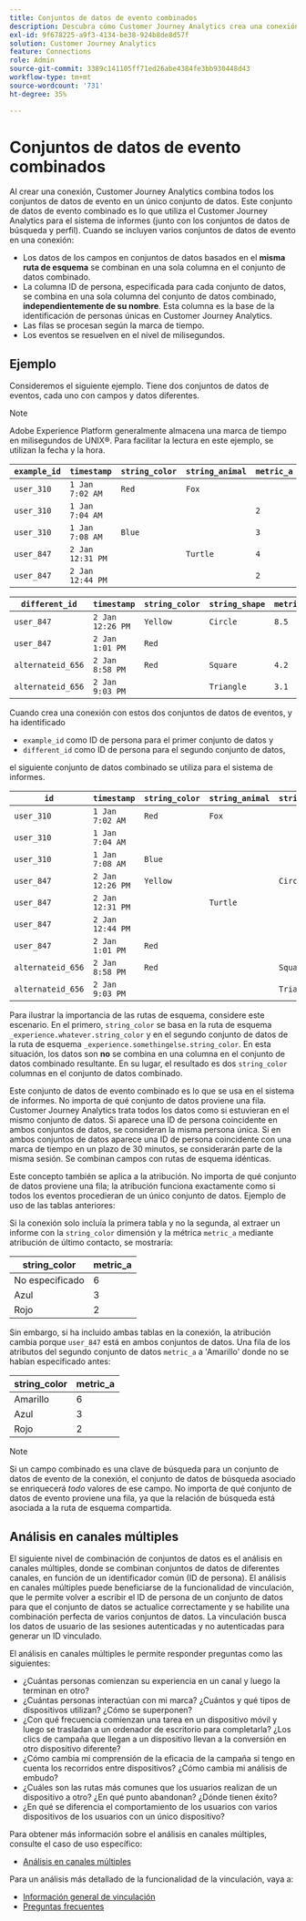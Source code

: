 ```yaml
---
title: Conjuntos de datos de evento combinados
description: Descubra cómo Customer Journey Analytics crea una conexión combinando conjuntos de datos.
exl-id: 9f678225-a9f3-4134-be38-924b8de8d57f
solution: Customer Journey Analytics
feature: Connections
role: Admin
source-git-commit: 3389c141105ff71ed26abe4384fe3bb930448d43
workflow-type: tm+mt
source-wordcount: '731'
ht-degree: 35%

---
```



# Conjuntos de datos de evento combinados

Al crear una conexión, Customer Journey Analytics combina todos los conjuntos de datos de evento en un único conjunto de datos. Este conjunto de datos de evento combinado es lo que utiliza el Customer Journey Analytics para el sistema de informes (junto con los conjuntos de datos de búsqueda y perfil). Cuando se incluyen varios conjuntos de datos de evento en una conexión:

* Los datos de los campos en conjuntos de datos basados en el **misma ruta de esquema** se combinan en una sola columna en el conjunto de datos combinado.
* La columna ID de persona, especificada para cada conjunto de datos, se combina en una sola columna del conjunto de datos combinado, **independientemente de su nombre**. Esta columna es la base de la identificación de personas únicas en Customer Journey Analytics.
* Las filas se procesan según la marca de tiempo.
* Los eventos se resuelven en el nivel de milisegundos.

## Ejemplo

Consideremos el siguiente ejemplo. Tiene dos conjuntos de datos de eventos, cada uno con campos y datos diferentes.

>[!NOTE]
>
>Adobe Experience Platform generalmente almacena una marca de tiempo en milisegundos de UNIX®. Para facilitar la lectura en este ejemplo, se utilizan la fecha y la hora.

| `example_id` | `timestamp` | `string_color` | `string_animal` | `metric_a` |
| --- | --- | --- | --- | --- |
| `user_310` | `1 Jan 7:02 AM` | `Red` | `Fox` | |
| `user_310` | `1 Jan 7:04 AM` | | | `2` |
| `user_310` | `1 Jan 7:08 AM` | `Blue` | | `3` |
| `user_847` | `2 Jan 12:31 PM` | | `Turtle` | `4` |
| `user_847` | `2 Jan 12:44 PM` | | | `2` |

| `different_id` | `timestamp` | `string_color` | `string_shape` | `metric_b` |
| --- | --- | --- | --- | --- |
| `user_847` | `2 Jan 12:26 PM` | `Yellow` | `Circle` | `8.5` |
| `user_847` | `2 Jan 1:01 PM` | `Red` | | |
| `alternateid_656` | `2 Jan 8:58 PM` | `Red` | `Square` | `4.2` |
| `alternateid_656` | `2 Jan 9:03 PM` | | `Triangle` | `3.1` |

Cuando crea una conexión con estos dos conjuntos de datos de eventos, y ha identificado

* `example_id` como ID de persona para el primer conjunto de datos y
* `different_id` como ID de persona para el segundo conjunto de datos,

el siguiente conjunto de datos combinado se utiliza para el sistema de informes.

| `id` | `timestamp` | `string_color` | `string_animal` | `string_shape` | `metric_a` | `metric_b` |
| --- | --- | --- | --- | --- | --- | --- |
| `user_310` | `1 Jan 7:02 AM` | `Red` | `Fox` | | | |
| `user_310` | `1 Jan 7:04 AM` | | | | `2` | |
| `user_310` | `1 Jan 7:08 AM` | `Blue` | | | `3` | |
| `user_847` | `2 Jan 12:26 PM` | `Yellow` | | `Circle` | | `8.5` |
| `user_847` | `2 Jan 12:31 PM` | | `Turtle` | | `4` | |
| `user_847` | `2 Jan 12:44 PM` | | | | `2` | |
| `user_847` | `2 Jan 1:01 PM` | `Red` | | | | |
| `alternateid_656` | `2 Jan 8:58 PM` | `Red` | | `Square` | | `4.2` |
| `alternateid_656` | `2 Jan 9:03 PM` | | | `Triangle` | | `3.1` |

Para ilustrar la importancia de las rutas de esquema, considere este escenario. En el primero, `string_color` se basa en la ruta de esquema `_experience.whatever.string_color` y en el segundo conjunto de datos de la ruta de esquema  `_experience.somethingelse.string_color`. En esta situación, los datos son **no** se combina en una columna en el conjunto de datos combinado resultante. En su lugar, el resultado es dos `string_color` columnas en el conjunto de datos combinado.

Este conjunto de datos de evento combinado es lo que se usa en el sistema de informes. No importa de qué conjunto de datos proviene una fila. Customer Journey Analytics trata todos los datos como si estuvieran en el mismo conjunto de datos. Si aparece una ID de persona coincidente en ambos conjuntos de datos, se consideran la misma persona única. Si en ambos conjuntos de datos aparece una ID de persona coincidente con una marca de tiempo en un plazo de 30 minutos, se considerarán parte de la misma sesión. Se combinan campos con rutas de esquema idénticas.

Este concepto también se aplica a la atribución. No importa de qué conjunto de datos proviene una fila; la atribución funciona exactamente como si todos los eventos procedieran de un único conjunto de datos. Ejemplo de uso de las tablas anteriores:

Si la conexión solo incluía la primera tabla y no la segunda, al extraer un informe con la `string_color` dimensión y la métrica `metric_a` mediante atribución de último contacto, se mostraría:

| string_color | metric_a |
| --- | --- |
| No especificado | 6 |
| Azul | 3 |
| Rojo | 2 |

Sin embargo, si ha incluido ambas tablas en la conexión, la atribución cambia porque `user_847` está en ambos conjuntos de datos. Una fila de los atributos del segundo conjunto de datos `metric_a` a &#39;Amarillo&#39; donde no se habían especificado antes:

| string_color | metric_a |
| --- | --- |
| Amarillo | 6 |
| Azul | 3 |
| Rojo | 2 |

>[!NOTE]
>
>Si un campo combinado es una clave de búsqueda para un conjunto de datos de evento de la conexión, el conjunto de datos de búsqueda asociado se enriquecerá *todo* valores de ese campo. No importa de qué conjunto de datos de evento proviene una fila, ya que la relación de búsqueda está asociada a la ruta de esquema compartida.

## Análisis en canales múltiples

El siguiente nivel de combinación de conjuntos de datos es el análisis en canales múltiples, donde se combinan conjuntos de datos de diferentes canales, en función de un identificador común (ID de persona). El análisis en canales múltiples puede beneficiarse de la funcionalidad de vinculación, que le permite volver a escribir el ID de persona de un conjunto de datos para que el conjunto de datos se actualice correctamente y se habilite una combinación perfecta de varios conjuntos de datos. La vinculación busca los datos de usuario de las sesiones autenticadas y no autenticadas para generar un ID vinculado.

El análisis en canales múltiples le permite responder preguntas como las siguientes:

* ¿Cuántas personas comienzan su experiencia en un canal y luego la terminan en otro?
* ¿Cuántas personas interactúan con mi marca? ¿Cuántos y qué tipos de dispositivos utilizan? ¿Cómo se superponen?
* ¿Con qué frecuencia comienzan una tarea en un dispositivo móvil y luego se trasladan a un ordenador de escritorio para completarla? ¿Los clics de campaña que llegan a un dispositivo llevan a la conversión en otro dispositivo diferente?
* ¿Cómo cambia mi comprensión de la eficacia de la campaña si tengo en cuenta los recorridos entre dispositivos? ¿Cómo cambia mi análisis de embudo?
* ¿Cuáles son las rutas más comunes que los usuarios realizan de un dispositivo a otro? ¿En qué punto abandonan? ¿Dónde tienen éxito?
* ¿En qué se diferencia el comportamiento de los usuarios con varios dispositivos de los usuarios con un único dispositivo?


Para obtener más información sobre el análisis en canales múltiples, consulte el caso de uso específico:

* [Análisis en canales múltiples](../use-cases/cross-channel/cross-channel.md)

Para un análisis más detallado de la funcionalidad de la vinculación, vaya a:

* [Información general de vinculación](/help/stitching/overview.md)
* [Preguntas frecuentes ](/help/stitching/faq.md)

